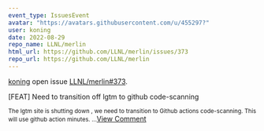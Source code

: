 ```yaml
---
event_type: IssuesEvent
avatar: "https://avatars.githubusercontent.com/u/455297?"
user: koning
date: 2022-08-29
repo_name: LLNL/merlin
html_url: https://github.com/LLNL/merlin/issues/373
repo_url: https://github.com/LLNL/merlin
---
```


<a href='https://github.com/koning' target='_blank'>koning</a> open issue <a href='https://github.com/LLNL/merlin/issues/373' target='_blank'>LLNL/merlin#373</a>.

<p>[FEAT] Need to transition off lgtm to github code-scanning</p><small>The lgtm site is shutting down , we need to transition to Github actions code-scanning. This will use github action minutes....</small><a href='https://github.com/LLNL/merlin/issues/373' target='_blank'>View Comment</a>
